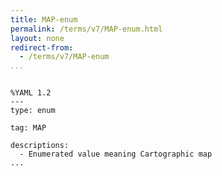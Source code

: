 ```yaml
---
title: MAP-enum
permalink: /terms/v7/MAP-enum.html
layout: none
redirect-from:
  - /terms/v7/MAP-enum
...
```


```

%YAML 1.2
---
type: enum

tag: MAP

descriptions:
  - Enumerated value meaning Cartographic map
...

```